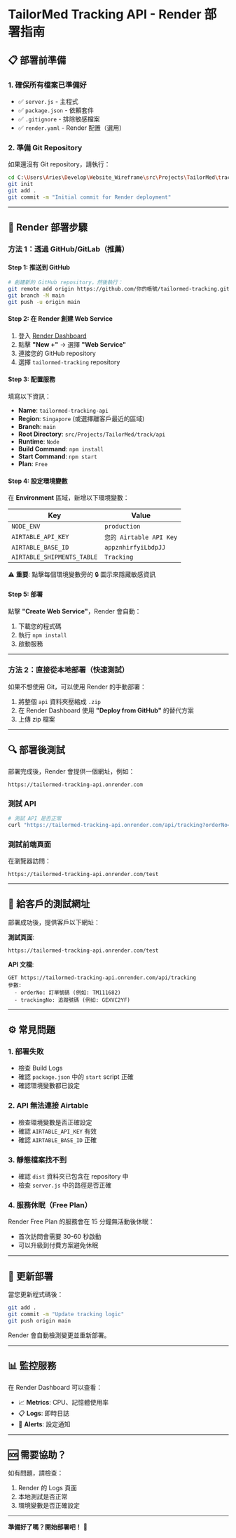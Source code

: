 # TailorMed Tracking API - Render 部署指南

## 📋 部署前準備

### 1. 確保所有檔案已準備好
- ✅ `server.js` - 主程式
- ✅ `package.json` - 依賴套件
- ✅ `.gitignore` - 排除敏感檔案
- ✅ `render.yaml` - Render 配置（選用）

### 2. 準備 Git Repository
如果還沒有 Git repository，請執行：

```bash
cd C:\Users\Aries\Develop\Website_Wireframe\src\Projects\TailorMed\track\api
git init
git add .
git commit -m "Initial commit for Render deployment"
```

---

## 🚀 Render 部署步驟

### 方法 1：透過 GitHub/GitLab（推薦）

#### Step 1: 推送到 GitHub
```bash
# 創建新的 GitHub repository，然後執行：
git remote add origin https://github.com/你的帳號/tailormed-tracking.git
git branch -M main
git push -u origin main
```

#### Step 2: 在 Render 創建 Web Service
1. 登入 [Render Dashboard](https://dashboard.render.com/)
2. 點擊 **"New +"** → 選擇 **"Web Service"**
3. 連接您的 GitHub repository
4. 選擇 `tailormed-tracking` repository

#### Step 3: 配置服務
填寫以下資訊：
- **Name**: `tailormed-tracking-api`
- **Region**: `Singapore` (或選擇離客戶最近的區域)
- **Branch**: `main`
- **Root Directory**: `src/Projects/TailorMed/track/api`
- **Runtime**: `Node`
- **Build Command**: `npm install`
- **Start Command**: `npm start`
- **Plan**: `Free`

#### Step 4: 設定環境變數
在 **Environment** 區域，新增以下環境變數：

| Key | Value |
|-----|-------|
| `NODE_ENV` | `production` |
| `AIRTABLE_API_KEY` | `您的 Airtable API Key` |
| `AIRTABLE_BASE_ID` | `appznhirfyiLbdpJJ` |
| `AIRTABLE_SHIPMENTS_TABLE` | `Tracking` |

⚠️ **重要**: 點擊每個環境變數旁的 🔒 圖示來隱藏敏感資訊

#### Step 5: 部署
點擊 **"Create Web Service"**，Render 會自動：
1. 下載您的程式碼
2. 執行 `npm install`
3. 啟動服務

---

### 方法 2：直接從本地部署（快速測試）

如果不想使用 Git，可以使用 Render 的手動部署：

1. 將整個 `api` 資料夾壓縮成 `.zip`
2. 在 Render Dashboard 使用 **"Deploy from GitHub"** 的替代方案
3. 上傳 zip 檔案

---

## 🔍 部署後測試

部署完成後，Render 會提供一個網址，例如：
```
https://tailormed-tracking-api.onrender.com
```

### 測試 API
```bash
# 測試 API 是否正常
curl "https://tailormed-tracking-api.onrender.com/api/tracking?orderNo=TM111682&trackingNo=GEXVC2YF"
```

### 測試前端頁面
在瀏覽器訪問：
```
https://tailormed-tracking-api.onrender.com/test
```

---

## 📱 給客戶的測試網址

部署成功後，提供客戶以下網址：

**測試頁面**:
```
https://tailormed-tracking-api.onrender.com/test
```

**API 文檔**:
```
GET https://tailormed-tracking-api.onrender.com/api/tracking
參數:
  - orderNo: 訂單號碼 (例如: TM111682)
  - trackingNo: 追蹤號碼 (例如: GEXVC2YF)
```

---

## ⚙️ 常見問題

### 1. 部署失敗
- 檢查 Build Logs
- 確認 `package.json` 中的 `start` script 正確
- 確認環境變數都已設定

### 2. API 無法連接 Airtable
- 檢查環境變數是否正確設定
- 確認 `AIRTABLE_API_KEY` 有效
- 確認 `AIRTABLE_BASE_ID` 正確

### 3. 靜態檔案找不到
- 確認 `dist` 資料夾已包含在 repository 中
- 檢查 `server.js` 中的路徑是否正確

### 4. 服務休眠（Free Plan）
Render Free Plan 的服務會在 15 分鐘無活動後休眠：
- 首次訪問會需要 30-60 秒啟動
- 可以升級到付費方案避免休眠

---

## 🔄 更新部署

當您更新程式碼後：

```bash
git add .
git commit -m "Update tracking logic"
git push origin main
```

Render 會自動檢測變更並重新部署。

---

## 📊 監控服務

在 Render Dashboard 可以查看：
- 📈 **Metrics**: CPU、記憶體使用率
- 📋 **Logs**: 即時日誌
- 🔔 **Alerts**: 設定通知

---

## 🆘 需要協助？

如有問題，請檢查：
1. Render 的 Logs 頁面
2. 本地測試是否正常
3. 環境變數是否正確設定

---

**準備好了嗎？開始部署吧！** 🚀



